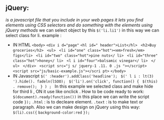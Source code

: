 ## jQuery:
*is a javascript file that you include in your web pages it lets you find elements using CSS selectors and do something with the elements using jQuery methods*
we can select object by this `$('li.li1')` in this way we can select class for li.
example :
* IN HTML
`<body>`
`<div i d="page"`
`<hl id=" header">List</hl> `
`<h2>Buy groceries</h2> `
`<ul> `
`<li id="one" class="hot"><em>fresh</em> figs</li> `
`<li id="two" class="hot">pine nuts</ li> `
`<li id="three" class="hot">honey</ li> `
`<l i id="four">balsamic vinegar</ li> `
`</ ul> `
`</div> `
` <script src="j s/ jquery-1 .11. 0 .js "></script> `
` <script src="js/basic-example.js"></scri pt> `
`</body>`
* IN Javascript
`$(' :header').addClass('headline'); `
`$(' l i : lt(3) ').hide(). fadeln(lSOO); `
`$('li').on('click', function() { `
`$(this) . remove(); `
`} ) ; `
In this example we selected class and make hide for third li , ON it use like onclick .
How to be code ready to work:
`$(document).ready(function())`
in this place we can write the script code
`});`
`.html` : is to decleare element.
`.text` : is to make text or paragraph.
Also we can make design on jQuery using this way:
`$(li).css({`
`background-color:red`
`});`
